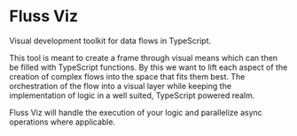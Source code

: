 # Fluss Viz

Visual development toolkit for data flows in TypeScript.

This tool is meant to create a frame through visual means which can then be filled with TypeScript functions. By this we want to lift each aspect of the creation of complex flows into the space that fits them best. The orchestration of the flow into a visual layer while keeping the implementation of logic in a well suited, TypeScript powered realm.

Fluss Viz will handle the execution of your logic and parallelize async operations where applicable.
